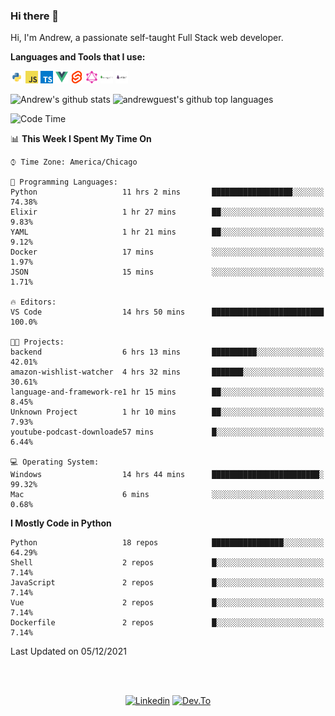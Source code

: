 ### Hi there 👋

Hi, I'm Andrew, a passionate self-taught Full Stack web developer.

**Languages and Tools that I use:**  

<code><img height="20" src="https://raw.githubusercontent.com/github/explore/80688e429a7d4ef2fca1e82350fe8e3517d3494d/topics/python/python.png"></code>
<code><img height="20" src="https://raw.githubusercontent.com/github/explore/80688e429a7d4ef2fca1e82350fe8e3517d3494d/topics/javascript/javascript.png"></code>
<code><img height="20" src="https://raw.githubusercontent.com/github/explore/80688e429a7d4ef2fca1e82350fe8e3517d3494d/topics/typescript/typescript.png"></code>
<code><img height="20" src="https://raw.githubusercontent.com/github/explore/80688e429a7d4ef2fca1e82350fe8e3517d3494d/topics/vue/vue.png"></code>
<code><img height="20" src="https://raw.githubusercontent.com/github/explore/42198dc9113595ddd22cc12771bb719c8cf08b67/topics/svelte/svelte.png"></code>
<code><img height="20" src="https://raw.githubusercontent.com/github/explore/5c058a388828bb5fde0bcafd4bc867b5bb3f26f3/topics/graphql/graphql.png"></code>
<code><img height="20" src="https://raw.githubusercontent.com/github/explore/80688e429a7d4ef2fca1e82350fe8e3517d3494d/topics/mongodb/mongodb.png"></code>
<code><img height="20" src="https://raw.githubusercontent.com/github/explore/d106aa3f6fa091ab80ab5c8cf0d931baff3caaea/topics/elixir/elixir.png"></code>

![Andrew's github stats](https://github-readme-stats.vercel.app/api?username=andrewguest&show_icons=true&theme=vue-dark&count_private=true)
<img height="180em" src="https://github-readme-stats.vercel.app/api/top-langs/?username=andrewguest&theme=vue-dark&layout=compact" alt="andrewguest's github top languages" />

<!--START_SECTION:waka-->
![Code Time](http://img.shields.io/badge/Code%20Time-885%20hrs%2049%20mins-blue)

📊 **This Week I Spent My Time On** 

```text
⌚︎ Time Zone: America/Chicago

💬 Programming Languages: 
Python                   11 hrs 2 mins       ██████████████████░░░░░░░   74.38% 
Elixir                   1 hr 27 mins        ██░░░░░░░░░░░░░░░░░░░░░░░   9.83% 
YAML                     1 hr 21 mins        ██░░░░░░░░░░░░░░░░░░░░░░░   9.12% 
Docker                   17 mins             ░░░░░░░░░░░░░░░░░░░░░░░░░   1.97% 
JSON                     15 mins             ░░░░░░░░░░░░░░░░░░░░░░░░░   1.71%

🔥 Editors: 
VS Code                  14 hrs 50 mins      █████████████████████████   100.0%

🐱‍💻 Projects: 
backend                  6 hrs 13 mins       ██████████░░░░░░░░░░░░░░░   42.01% 
amazon-wishlist-watcher  4 hrs 32 mins       ███████░░░░░░░░░░░░░░░░░░   30.61% 
language-and-framework-re1 hr 15 mins        ██░░░░░░░░░░░░░░░░░░░░░░░   8.45% 
Unknown Project          1 hr 10 mins        ██░░░░░░░░░░░░░░░░░░░░░░░   7.93% 
youtube-podcast-downloade57 mins             █░░░░░░░░░░░░░░░░░░░░░░░░   6.44%

💻 Operating System: 
Windows                  14 hrs 44 mins      ████████████████████████░   99.32% 
Mac                      6 mins              ░░░░░░░░░░░░░░░░░░░░░░░░░   0.68%

```

**I Mostly Code in Python** 

```text
Python                   18 repos            ████████████████░░░░░░░░░   64.29% 
Shell                    2 repos             █░░░░░░░░░░░░░░░░░░░░░░░░   7.14% 
JavaScript               2 repos             █░░░░░░░░░░░░░░░░░░░░░░░░   7.14% 
Vue                      2 repos             █░░░░░░░░░░░░░░░░░░░░░░░░   7.14% 
Dockerfile               2 repos             █░░░░░░░░░░░░░░░░░░░░░░░░   7.14%

```



 Last Updated on 05/12/2021
<!--END_SECTION:waka-->

<br><br>
<p align="center">
   <a href="https://www.linkedin.com/in/andrew-guest-a891759a" target="_blank"><img src="https://img.shields.io/badge/LinkedIn-0077B5?style=for-the-badge&logo=linkedin&logoColor=white" alt="Linkedin"></a>
  <a href="https://dev.to/aguest" target="_blank"><img src="https://img.shields.io/badge/Dev.to-0A0A0A?style=for-the-badge&logo=dev%2Eto&logoColor=white" alt="Dev.To"></a>
</p>
